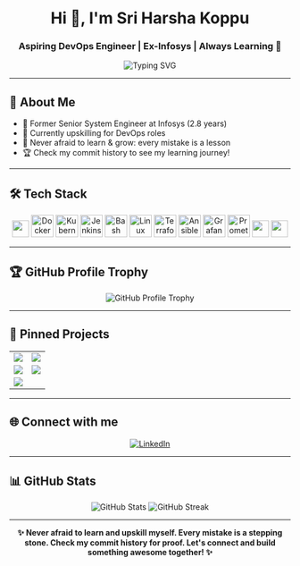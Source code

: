 <!-- Profile README for Harshacric945 -->

<h1 align="center">Hi 👋, I'm Sri Harsha Koppu</h1>
<h3 align="center">Aspiring DevOps Engineer | Ex-Infosys | Always Learning 🚀</h3>

<p align="center">
  <img src="https://readme-typing-svg.demolab.com?font=Fira+Code&pause=1000&color=1F8AC0&center=true&vCenter=true&width=500&lines=DevOps+Engineer+in+the+making!;AWS+%7C+Terraform+%7C+Jenkins+%7C+K8S+%7C+Docker;Learning+never+stops+%F0%9F%9A%80;Open+to+Work+Opportunities" alt="Typing SVG" />
</p>

---

## 🚀 About Me

- 💼 Former Senior System Engineer at Infosys (2.8 years)
- 🌱 Currently upskilling for DevOps roles  
- 🔁 Never afraid to learn & grow: every mistake is a lesson  
- 🏆 Check my commit history to see my learning journey!

---

## 🛠️ Tech Stack

<p align="center">
  <img src="https://img.shields.io/badge/AWS-%23FF9900.svg?style=for-the-badge&logo=amazon-aws&logoColor=white" height="30"/>
  <img src="https://cdn.jsdelivr.net/gh/devicons/devicon/icons/docker/docker-original.svg" height="40" alt="Docker"/>
  <img src="https://cdn.jsdelivr.net/gh/devicons/devicon/icons/kubernetes/kubernetes-plain.svg" height="40" alt="Kubernetes"/>
  <img src="https://cdn.jsdelivr.net/gh/devicons/devicon/icons/jenkins/jenkins-original.svg" height="40" alt="Jenkins"/>
  <img src="https://cdn.jsdelivr.net/gh/devicons/devicon/icons/bash/bash-original.svg" height="40" alt="Bash"/>
  <img src="https://cdn.jsdelivr.net/gh/devicons/devicon/icons/linux/linux-original.svg" height="40" alt="Linux"/>
  <img src="https://cdn.jsdelivr.net/gh/devicons/devicon/icons/terraform/terraform-original.svg" height="40" alt="Terraform"/>
  <img src="https://cdn.jsdelivr.net/gh/devicons/devicon/icons/ansible/ansible-original.svg" height="40" alt="Ansible"/>
  <img src="https://cdn.jsdelivr.net/gh/devicons/devicon/icons/grafana/grafana-original.svg" height="40" alt="Grafana"/>
  <img src="https://cdn.jsdelivr.net/gh/devicons/devicon/icons/prometheus/prometheus-original.svg" height="40" alt="Prometheus"/>
  <img src="https://img.shields.io/badge/ELK-Stack-005571?style=for-the-badge&logo=elasticsearch&logoColor=white" height="30"/>
  <img src="https://img.shields.io/badge/Serverless-Lambda-FF9900?style=for-the-badge&logo=awslambda&logoColor=white" height="30"/>
</p>

---

## 🏆 GitHub Profile Trophy

<p align="center">
  <img src="https://github-profile-trophy.vercel.app/?username=Harshacric945&theme=onestar&no-frame=true&margin-w=10&row=1&&column=7" alt="GitHub Profile Trophy"/>
</p>

---

## 📌 Pinned Projects

<table>
  <tr>
    <td>
      <a href="https://github.com/Harshacric945/Serverless-3Tier-Project">
        <img src="https://github-readme-stats.vercel.app/api/pin/?username=Harshacric945&repo=Serverless-3Tier-Project&theme=tokyonight" />
      </a>
    </td>
    <td>
      <a href="https://github.com/Harshacric945/Full-stack-app-CD">
        <img src="https://github-readme-stats.vercel.app/api/pin/?username=Harshacric945&repo=Full-stack-app-CD&theme=tokyonight" />
      </a>
    </td>
  </tr>
  <tr>
    <td>
      <a href="https://github.com/Harshacric945/spacelift-demo">
        <img src="https://github-readme-stats.vercel.app/api/pin/?username=Harshacric945&repo=spacelift-demo&theme=tokyonight" />
      </a>
    </td>
    <td>
      <a href="https://github.com/Harshacric945/react-product-app-with-CI-">
        <img src="https://github-readme-stats.vercel.app/api/pin/?username=Harshacric945&repo=react-product-app-with-CI-&theme=tokyonight" />
      </a>
    </td>
  </tr>
  <tr>
    <td>
      <a href="https://github.com/Harshacric945/observability-zero-to-hero">
        <img src="https://github-readme-stats.vercel.app/api/pin/?username=Harshacric945&repo=observability-zero-to-hero&theme=tokyonight" />
      </a>
    </td>
  </tr>
</table>

---

## 🌐 Connect with me

<p align="center">
  <a href="https://linkedin.com/in/sriharshakoppu945">
    <img src="https://img.shields.io/badge/LinkedIn-blue?style=for-the-badge&logo=linkedin" alt="LinkedIn"/>
  </a>
</p>

---

## 📊 GitHub Stats

<p align="center">
  <img src="https://github-readme-stats.vercel.app/api?username=Harshacric945&show_icons=true&theme=tokyonight&hide_border=true" alt="GitHub Stats"/>
  <img src="https://github-readme-streak-stats.herokuapp.com?user=Harshacric945&theme=tokyonight&hide_border=true" alt="GitHub Streak"/>
</p>

---

<p align="center">
  <b>✨ Never afraid to learn and upskill myself. Every mistake is a stepping stone. Check my commit history for proof. Let's connect and build something awesome together! ✨</b>
</p>
